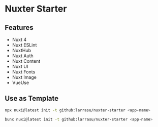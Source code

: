 # Nuxter Starter

## Features

- Nuxt 4
- Nuxt ESLint
- NuxtHub
- Nuxt Auth
- Nuxt Content
- Nuxt UI
- Nuxt Fonts
- Nuxt Image
- VueUse

## Use as Template

```sh
npx nuxi@latest init -t github:larrasu/nuxter-starter <app-name>
```

```sh
bunx nuxi@latest init -t github:larrasu/nuxter-starter <app-name>
```
